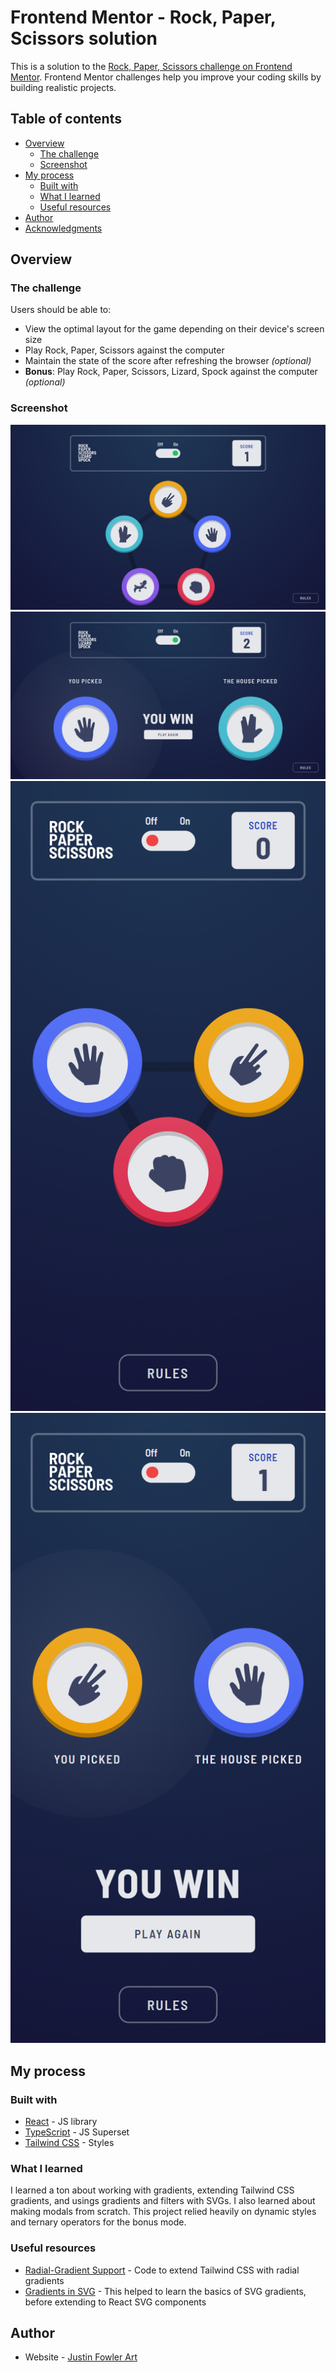 # Frontend Mentor - Rock, Paper, Scissors solution

This is a solution to the [Rock, Paper, Scissors challenge on Frontend Mentor](https://www.frontendmentor.io/challenges/rock-paper-scissors-game-pTgwgvgH). Frontend Mentor challenges help you improve your coding skills by building realistic projects. 

## Table of contents

- [Overview](#overview)
  - [The challenge](#the-challenge)
  - [Screenshot](#screenshot)
- [My process](#my-process)
  - [Built with](#built-with)
  - [What I learned](#what-i-learned)
  - [Useful resources](#useful-resources)
- [Author](#author)
- [Acknowledgments](#acknowledgments)

## Overview

### The challenge

Users should be able to:

- View the optimal layout for the game depending on their device's screen size
- Play Rock, Paper, Scissors against the computer
- Maintain the state of the score after refreshing the browser _(optional)_
- **Bonus**: Play Rock, Paper, Scissors, Lizard, Spock against the computer _(optional)_

### Screenshot

![](./design/final-desktop-1.png)
![](./design/final-desktop-2.png)
![](./design/final-mobile-1.png)
![](./design/final-mobile-2.png)

## My process

### Built with

- [React](https://reactjs.org/) - JS library
- [TypeScript](https://www.typescriptlang.org/) - JS Superset
- [Tailwind CSS](https://tailwindcss.com/) - Styles

### What I learned

I learned a ton about working with gradients, extending Tailwind CSS gradients, and usings gradients and filters with SVGs. I also learned about making modals from scratch. This project relied heavily on dynamic styles and ternary operators for the bonus mode.

### Useful resources

- [Radial-Gradient Support](https://github.com/tailwindlabs/tailwindcss/discussions/2599) - Code to extend Tailwind CSS with radial gradients
- [Gradients in SVG](https://developer.mozilla.org/en-US/docs/Web/SVG/Tutorial/Gradients) - This helped to learn the basics of SVG gradients, before extending to React SVG components

## Author

- Website - [Justin Fowler Art](https://www.justinfowlerart.com)